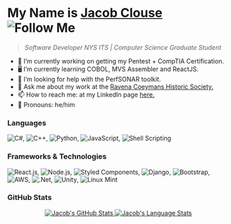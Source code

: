 # My Name is <a href="https://jacobpclouse.com/">Jacob Clouse</a> ![Follow Me](https://img.shields.io/github/followers/jacobpclouse.svg?style=social&label=Follow&maxAge=2592000)
> *Software Developer NYS ITS | Computer Science Graduate Student* 
<!--
**jacobpclouse/jacobpclouse** is a ✨ _special_ ✨ repository because its `README.md` (this file) appears on your GitHub profile.
Link to the icons used below: https://dev.to/envoy_/150-badges-for-github-pnk
-->
- 🔭 I’m currently working on getting my Pentest + CompTIA Certification.
- 🖥️ I’m currently learning COBOL, MVS Assembler and ReactJS. 
- 📡 I’m looking for help with the PerfSONAR toolkit.
- 💬 Ask me about my work at the <a href="http://www.coeymanshistory.org/A/">Ravena Coeymans Historic Society.</a>
- 📫 How to reach me: at my LinkedIn page <a href="https://www.linkedin.com/in/jpclouse/">here.</a>
- 🖖 Pronouns: he/him


### Languages

![C#](https://img.shields.io/badge/C%23-239120?style=for-the-badge&logo=c-sharp&logoColor=white), ![C++](https://img.shields.io/badge/C%2B%2B-00599C?style=for-the-badge&logo=c%2B%2B&logoColor=white), ![Python](https://img.shields.io/badge/Python-14354C?style=for-the-badge&logo=python&logoColor=white), ![JavaScript](https://img.shields.io/badge/JavaScript-323330?style=for-the-badge&logo=javascript&logoColor=F7DF1E), ![Shell Scripting](https://img.shields.io/badge/Shell_Script-121011?style=for-the-badge&logo=gnu-bash&logoColor=white)

### Frameworks & Technologies
![React.js](https://img.shields.io/badge/React-20232A?style=for-the-badge&logo=react&logoColor=61DAFB), ![Node.js](https://img.shields.io/badge/Node.js-43853D?style=for-the-badge&logo=node.js&logoColor=white), ![Styled Components](https://img.shields.io/badge/styled--components-DB7093?style=for-the-badge&logo=styled-components&logoColor=white), ![Django](https://img.shields.io/badge/Django-092E20?style=for-the-badge&logo=django&logoColor=white), ![Bootstrap](https://img.shields.io/badge/Bootstrap-563D7C?style=for-the-badge&logo=bootstrap&logoColor=white), ![AWS](https://img.shields.io/badge/Amazon_AWS-232F3E?style=for-the-badge&logo=amazon-aws&logoColor=white), ![.Net](https://img.shields.io/badge/.NET-5C2D91?style=for-the-badge&logo=.net&logoColor=white), ![Unity](https://img.shields.io/badge/Unity-100000?style=for-the-badge&logo=unity&logoColor=white), ![Linux Mint](https://img.shields.io/badge/Linux_Mint-87CF3E?style=for-the-badge&logo=linux-mint&logoColor=white)

### GitHub Stats
<p align="center">
<a href="https://github.com/jacobpclouse">
 <img src="https://github-readme-stats.vercel.app/api?username=jacobpclouse&show_icons=true&hide=stars&hide_border=true" alt="Jacob's GitHub Stats" />
 <img src="https://github-readme-stats.vercel.app/api/top-langs/?username=jacobpclouse&layout=compact&hide_border=true" alt="Jacob's Language Stats" />
</a>
</p>
